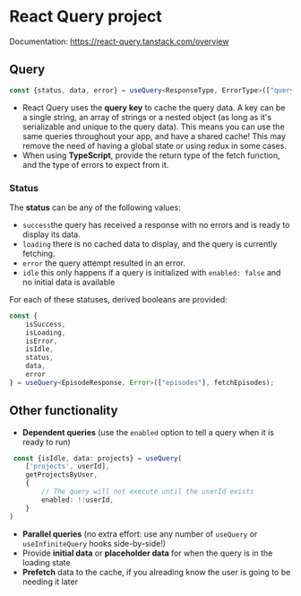 # React Query project

Documentation: https://react-query.tanstack.com/overview

## Query

```ts
const {status, data, error} = useQuery<ResponseType, ErrorType>(["queryKey"], fetchData);
```

* React Query uses the **query key** to cache the query data. A key can be a single string, an array of strings or a
  nested object (as long as it's serializable and unique to the query data). This means you can use the same queries
  throughout your app, and have a shared cache! This may remove the need of having a global state or using redux in some
  cases.
* When using **TypeScript**, provide the return type of the fetch function, and the type of errors to expect from it.

### Status

The **status** can be any of the following values:

* `success`the query has received a response with no errors and is ready to display its data.
* `loading` there is no cached data to display, and the query is currently fetching.
* `error` the query attempt resulted in an error.
* `idle` this only happens if a query is initialized with `enabled: false` and no initial data is available

For each of these statuses, derived booleans are provided:

```ts
const {
    isSuccess,
    isLoading,
    isError,
    isIdle,
    status,
    data,
    error
} = useQuery<EpisodeResponse, Error>(["episodes"], fetchEpisodes);
```

## Other functionality

* **Dependent queries** (use the `enabled` option to tell a query when it is ready to run)

```ts
 const {isIdle, data: projects} = useQuery(
    ['projects', userId],
    getProjectsByUser,
    {
        // The query will not execute until the userId exists
        enabled: !!userId,
    }
)
```

* **Parallel queries** (no extra effort: use any number of `useQuery` or `useInfiniteQuery` hooks side-by-side!)
* Provide **initial data** or **placeholder data** for when the query is in the loading state
* **Prefetch** data to the cache, if you alreading know the user is going to be needing it later